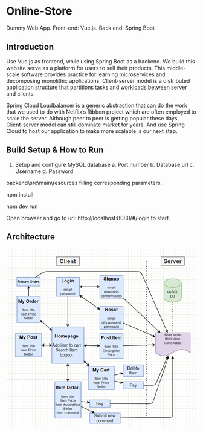 # Online-Store
Dummy Web App. Front-end: Vue.js. Back end: Spring Boot

## Introduction
Use Vue.js as frontend, while using Spring Boot as a backend. We build this website serve as a platform for users to sell their products. This middle-scale software provides practice for learning microservices and decomposing monolithic applications. Client-server model is a distributed application structure that partitions tasks and workloads between server and clients. 

Spring Cloud Loadbalancer is a generic abstraction that can do the work that we used to do with Netflix’s Ribbon project which are often employed to scale the server. Although peer to peer is getting popular these days, Client-server model can still dominate market for years. And use Spring Cloud to host our application to make more scalable is our next step.

## Build Setup & How to Run
1.	Setup and configure MySQL database
a.	Port number
b.	Database url
c.	Username
d.	Password

backend\src\main\resources filling corresponding parameters.

npm install

npm dev run

Open browser and go to url: http://localhost:8080/#/login to start.

## Architecture
![GitHub Logo](/flowchart.png)

